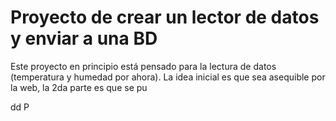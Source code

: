 # Proyecto de crear un lector de datos y enviar a una BD


Este proyecto en principio está pensado para la lectura de datos (temperatura y humedad por ahora). La idea inicial es que sea asequible por la web, la 2da parte es que se pu

dd
P
